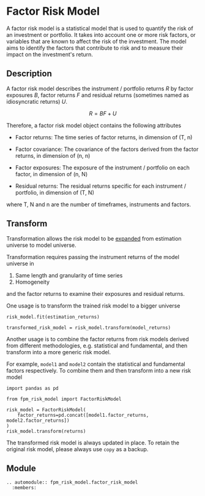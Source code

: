 # Factor Risk Model

A factor risk model is a statistical model that is used to quantify the risk of an investment or portfolio. It takes into account one or more risk factors, or variables that are known to affect the risk of the investment. The model aims to identify the factors that contribute to risk and to measure their impact on the investment's return.

## Description

A factor risk model describes the instrument / portfolio returns $R$ by factor
exposures $B$, factor returns $F$ and residual returns (sometimes named as
idiosyncratic returns) $U$.

$$
R = BF + U
$$

Therefore, a factor risk model object contains the following attributes

- Factor returns: The time series of factor returns, in dimension of (T, n)

- Factor covariance: The covariance of the factors derived from the factor
  returns, in dimension of (n, n)

- Factor exposures: The exposure of the instrument / portfolio on each factor,
  in dimension of (n, N)

- Residual returns: The residual returns specific for each instrument /
  portfolio, in dimension of (T, N)

where T, N and n are the number of timeframes, instruments and factors.

## Transform

Transformation allows the risk model to be
[expanded](https://factor-pricing-model-risk-model.readthedocs.io/en/latest/risk_model/universe.html)
from estimation universe to model universe.

Transformation requires passing the instrument returns of the model
universe in

1. Same length and granularity of time series
2. Homogeneity

and the factor returns to examine their exposures and residual returns.

One usage is to transform the trained risk model to a bigger universe

```
risk_model.fit(estimation_returns)

transformed_risk_model = risk_model.transform(model_returns)
```

Another usage is to combine the factor returns from risk models derived
from different methodologies, e.g. statistical and fundamental, and
then transform into a more generic risk model.

For example, `model1` and `model2` contain the statistical and fundamental
factors respectively. To combine them and then transform into a new risk
model

```
import pandas as pd

from fpm_risk_model import FactorRiskModel

risk_model = FactorRiskModel(
    factor_returns=pd.concat([model1.factor_returns, model2.factor_returns])
)
risk_model.transform(returns)
```

The transformed risk model is always updated in place. To retain the original
risk model, please always use `copy` as a backup.

## Module

```{eval-rst}
.. automodule:: fpm_risk_model.factor_risk_model
  :members:
```

